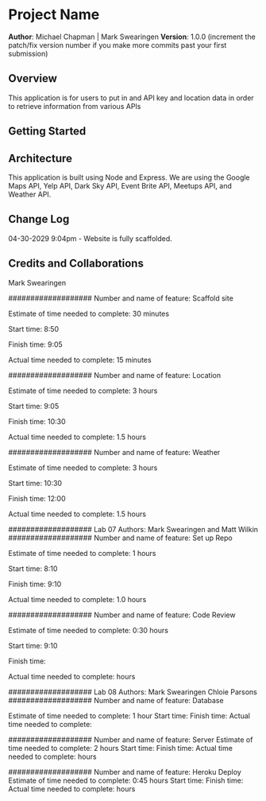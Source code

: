 # Project Name

**Author**: Michael Chapman | Mark Swearingen
**Version**: 1.0.0 (increment the patch/fix version number if you make more commits past your first submission)

## Overview
This application is for users to put in and API key and location data in order to retrieve information from various APIs

## Getting Started
<!-- What are the steps that a user must take in order to build this app on their own machine and get it running? -->

## Architecture
This application is built using Node and Express. We are using the Google Maps API, Yelp API, Dark Sky API, Event Brite API, Meetups API, and Weather API.

## Change Log
04-30-2029 9:04pm - Website is fully scaffolded.

## Credits and Collaborations
Mark Swearingen

###################
Number and name of feature: Scaffold site

Estimate of time needed to complete: 30 minutes

Start time: 8:50

Finish time: 9:05

Actual time needed to complete: 15 minutes

###################
Number and name of feature: Location

Estimate of time needed to complete: 3 hours

Start time: 9:05

Finish time: 10:30

Actual time needed to complete: 1.5 hours

###################
Number and name of feature: Weather

Estimate of time needed to complete: 3 hours

Start time: 10:30

Finish time: 12:00

Actual time needed to complete: 1.5 hours

###################
Lab 07
Authors:  Mark Swearingen and Matt Wilkin
###################
Number and name of feature: Set up Repo

Estimate of time needed to complete: 1 hours

Start time: 8:10

Finish time: 9:10

Actual time needed to complete: 1.0 hours

###################
Number and name of feature: Code Review

Estimate of time needed to complete: 0:30 hours

Start time: 9:10

Finish time: 

Actual time needed to complete:  hours

###################
Lab 08
Authors:  Mark Swearingen Chloie Parsons
###################
Number and name of feature: Database

Estimate of time needed to complete: 1 hour
Start time: 
Finish time: 
Actual time needed to complete: 

###################
Number and name of feature: Server 
Estimate of time needed to complete: 2 hours
Start time: 
Finish time: 
Actual time needed to complete:  hours

###################
Number and name of feature: Heroku Deploy 
Estimate of time needed to complete: 0:45 hours
Start time: 
Finish time: 
Actual time needed to complete:  hours